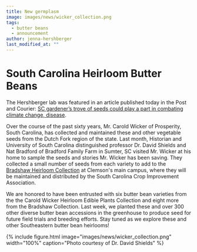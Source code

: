 ```yaml
---
title: New germplasm
image: images/news/wicker_collection.png
tags:
  - butter beans
  - announcement
author: jenna-hershberger
last_modified_at: ""
---
```

<!-- excerpt start -->
# South Carolina Heirloom Butter Beans

The Hershberger lab was featured in an article published today in the Post and Courier: [SC gardener’s trove of seeds could play a part in combating climate change, disease](https://www.postandcourier.com/news/sc-gardeners-trove-of-seeds-could-play-a-part-in-combating-climate-change-disease/article_79d4b4fa-69e5-11ed-89c1-2f90eb6be0bb.html).
<!-- excerpt start -->
Over the course of the past sixty years, Mr. Carold Wicker of Prosperity, South Carolina, has collected and maintained these and other vegetable seeds from the Dutch Fork region of the state. Last month, Historian and University of South Carolina distinguished professor Dr. David Shields and Nat Bradford of Bradford Family Farm in Sumter, SC visited Mr. Wicker at his home to sample the seeds and stories Mr. Wicker has been saving. They collected a small number of seeds from each variety to add to the [Bradshaw Heirloom Collection](https://www.clemson.edu/public/seed/heirloom.html) at Clemson's main campus, where they will be maintained and distributed by the South Carolina Crop Improvement Association.

We are honored to have been entrusted with six butter bean varieties from the the Carold Wicker Heirloom Edible Plants Collection and eight more from the Bradshaw Collection. Last week, we planted these and over 300 other diverse butter bean accessions in the greenhouse to produce seed for future field trials and breeding efforts. Stay tuned as we explore these and other Southeastern butter bean heirlooms!

{%
  include figure.html
  image="images/news/wicker_collection.png"
  width="100%"
  caption="Photo courtesy of Dr. David Shields"
%}
